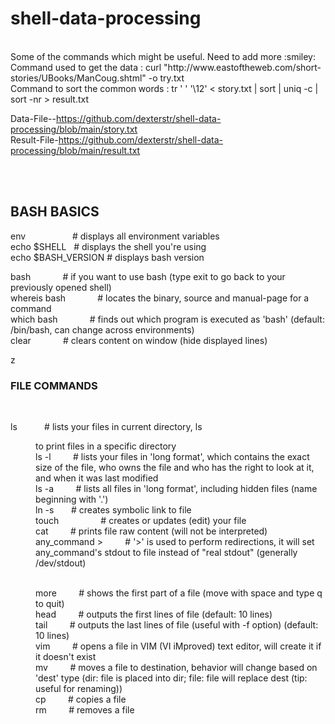 # shell-data-processing

<br>
Some of the commands which might be useful.
Need to add more :smiley:

<br>
Command used to get the data : curl "http://www.eastoftheweb.com/short-stories/UBooks/ManCoug.shtml" -o try.txt
<br>
Command to sort the common words : tr ' ' '\12' < story.txt | sort | uniq -c | sort -nr > result.txt

Data-File--https://github.com/dexterstr/shell-data-processing/blob/main/story.txt
<br>
Result-File-https://github.com/dexterstr/shell-data-processing/blob/main/result.txt

<br>
<br>

## BASH BASICS


env      &nbsp; &nbsp;  &nbsp; &nbsp; &nbsp;     &nbsp; &nbsp; &nbsp; &nbsp;    # displays all environment variables
<br>
echo $SHELL     &nbsp;    # displays the shell you're using
<br>
echo $BASH_VERSION  # displays bash version
<br>

bash              &nbsp; &nbsp; &nbsp; &nbsp;  &nbsp; &nbsp;   # if you want to use bash (type exit to go back to your previously opened shell)
<br>
whereis bash     &nbsp; &nbsp; &nbsp; &nbsp;   &nbsp; &nbsp;  # locates the binary, source and manual-page for a command
<br>
which bash      &nbsp; &nbsp; &nbsp; &nbsp;   &nbsp; &nbsp;   # finds out which program is executed as 'bash' (default: /bin/bash, can change across environments)
<br>
clear           &nbsp; &nbsp; &nbsp; &nbsp;  &nbsp; &nbsp;    # clears content on window (hide displayed lines)
<br>

z
### FILE COMMANDS

<br>


ls               &nbsp; &nbsp; &nbsp; &nbsp; &nbsp;              # lists your files in current directory, ls <dir> to print files in a specific directory
<br>
ls -l             &nbsp; &nbsp; &nbsp; &nbsp;             # lists your files in 'long format', which contains the exact size of the file, who owns the file and who has the right to look at it, and when it was last modified
<br>
ls -a                 &nbsp; &nbsp; &nbsp; &nbsp;         # lists all files in 'long format', including hidden files (name beginning with '.')
  <br>
ln -s <filename> <link>   &nbsp; &nbsp; &nbsp;     # creates symbolic link to file
  <br>
touch <filename>        &nbsp; &nbsp; &nbsp; &nbsp; &nbsp; &nbsp; &nbsp; &nbsp;       # creates or updates (edit) your file
  <br>
cat <filename>          &nbsp; &nbsp; &nbsp; &nbsp;       # prints file raw content (will not be interpreted)
<br>
any_command > <filename>    &nbsp; &nbsp; &nbsp; &nbsp;   # '>' is used to perform redirections, it will set any_command's stdout to file instead of "real stdout" (generally /dev/stdout)

<br>
more <filename>         &nbsp; &nbsp; &nbsp; &nbsp;       # shows the first part of a file (move with space and type q to quit)
<br>
head <filename>        &nbsp; &nbsp; &nbsp; &nbsp;        # outputs the first lines of file (default: 10 lines)
<br>
tail <filename>       &nbsp; &nbsp; &nbsp; &nbsp;         # outputs the last lines of file (useful with -f option) (default: 10 lines)
<br>
vim <filename>        &nbsp; &nbsp; &nbsp; &nbsp;         # opens a file in VIM (VI iMproved) text editor, will create it if it doesn't exist
<br>
mv <filename1> <dest>     &nbsp; &nbsp; &nbsp; &nbsp;     # moves a file to destination, behavior will change based on 'dest' type (dir: file is placed into dir; file: file will replace dest (tip: useful for renaming))
  <br>
cp <filename1> <dest>     &nbsp; &nbsp; &nbsp; &nbsp;     # copies a file
  <br>
rm <filename>         &nbsp; &nbsp; &nbsp; &nbsp;         # removes a file
